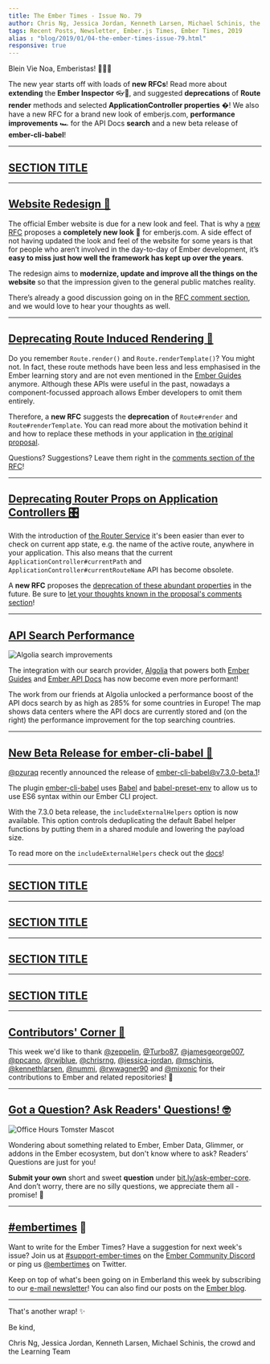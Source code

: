 ```yaml
---
title: The Ember Times - Issue No. 79
author: Chris Ng, Jessica Jordan, Kenneth Larsen, Michael Schinis, the crowd
tags: Recent Posts, Newsletter, Ember.js Times, Ember Times, 2019
alias : "blog/2019/01/04-the-ember-times-issue-79.html"
responsive: true
---
```


Blein Vie Noa, Emberistas! 🐹🎆🎇

The new year starts off with loads of **new RFCs**! Read more about **extending** the **Ember Inspector** 👓🐹, and suggested **deprecations** of **Route render** methods and selected **ApplicationController properties** �! We also have a new RFC for a brand new look of emberjs.com, **performance improvements** 🏎 for the API Docs **search** and a new beta release of **ember-cli-babel**!

---

## [SECTION TITLE](#section-url)


---

## [Website Redesign 🎨](https://github.com/emberjs/rfcs/pull/425)
The official Ember website is due for a new look and feel. That is why a [new RFC](https://github.com/wifelette/rfcs/blob/master/text/0425-website-redesign.md) proposes a **completely new look** 💅 for emberjs.com. A side effect of not having updated the look and feel of the website for some years is that for people who aren’t involved in the day-to-day of Ember development, it’s **easy to miss just how well the framework has kept up over the years**.

 The redesign aims to **modernize, update and improve all the things on the website** so that the impression given to the general public matches reality.

There’s already a good discussion going on in the [RFC comment section](https://github.com/emberjs/rfcs/pull/425), and we would love to hear your thoughts as well.

---

## [Deprecating Route Induced Rendering 🎨](https://github.com/emberjs/rfcs/pull/418)

Do you remember `Route.render()` and `Route.renderTemplate()`? You might not. In fact, these route methods have been less and less emphasised in the Ember learning story and are not even mentioned in the [Ember Guides](https://guides.emberjs.com/release/) anymore. Although these APIs were useful in the past, nowadays a component-focussed approach allows Ember developers to omit them entirely.

Therefore, a **new RFC** suggests the **deprecation** of `Route#render` and `Route#renderTemplate`. You can read more about the motivation behind it and how to replace these methods in your application in [the original proposal](https://github.com/emberjs/rfcs/blob/ddbf21eaefae946a7e97573fec10334fb104e259/text/0418-deprecate-route-render-methods.md).

Questions? Suggestions? Leave them right in the [comments section of the RFC](https://github.com/emberjs/rfcs/pull/418)!

---

## [Deprecating Router Props on Application Controllers 🎛](https://github.com/emberjs/rfcs/pull/421)

With the introduction of [the Router Service](https://www.emberjs.com/api/ember/release/classes/RouterService) it's been easier than ever to check on current app state, e.g. the name of the active route, anywhere in your application. This also means that the current `ApplicationController#currentPath` and `ApplicationController#currentRouteName` API has become obsolete.

A **new RFC** proposes the [deprecation of these abundant properties](https://github.com/emberjs/rfcs/blob/a7ea6898280cd065cb5183d3245cceba3fd2e91b/text/0421-deprecate-application-controller-props.md) in the future. Be sure to [let your thoughts known in the proposal's comments section](https://github.com/emberjs/rfcs/pull/421)!


---

## [API Search Performance](https://twitter.com/mschinis/status/1080923571109724162)

<img class="float-left small transparent padded" alt="Algolia search improvements" src="/images/blog/emberjstimes/algolia-search-performance-improvements.png" />

The integration with our search provider, [Algolia](https://www.algolia.com/) that powers both [Ember Guides](https://github.com/ember-learn/guides-app) and [Ember API Docs](https://github.com/ember-learn/ember-api-docs) has now become even more performant!

The work from our friends at Algolia unlocked a performance boost of the API docs search by as high as 285% for some countries in Europe! The map shows data centers where the API docs are currently stored and (on the right) the performance improvement for the top searching countries.


---

## [New Beta Release for ember-cli-babel 🎉](https://twitter.com/pzuraq/status/1075856318798344192)

[@pzuraq](https://github.com/pzuraq) recently announced the release of [ember-cli-babel@v7.3.0-beta.1](https://github.com/babel/ember-cli-babel/tree/v7.3.0-beta.1)!

The plugin [ember-cli-babel](https://github.com/babel/ember-cli-babel) uses [Babel](https://github.com/babel) and [babel-preset-env](https://github.com/babel/babel-preset-env) to allow us to use ES6 syntax within our Ember CLI project.

With the 7.3.0 beta release, the `includeExternalHelpers` option is now available. This option controls deduplicating the default Babel helper functions by putting them in a shared module and lowering the payload size.

To read more on the `includeExternalHelpers` check out the [docs](https://github.com/babel/ember-cli-babel/#external-helpers)!

---

## [SECTION TITLE](#section-url)


---

## [SECTION TITLE](#section-url)


---

## [SECTION TITLE](#section-url)


---

## [SECTION TITLE](#section-url)


---


## [Contributors' Corner 👏](https://guides.emberjs.com/release/contributing/repositories/)

<p>This week we'd like to thank <a href="https://github.com/zeppelin" target="gh-user">@zeppelin</a>, <a href="https://github.com/Turbo87" target="gh-user">@Turbo87</a>, <a href="https://github.com/jamesgeorge007" target="gh-user">@jamesgeorge007</a>, <a href="https://github.com/ppcano" target="gh-user">@ppcano</a>, <a href="https://github.com/rwjblue" target="gh-user">@rwjblue</a>, <a href="https://github.com/chrisrng" target="gh-user">@chrisrng</a>, <a href="https://github.com/jessica-jordan" target="gh-user">@jessica-jordan</a>, <a href="https://github.com/mschinis" target="gh-user">@mschinis</a>, <a href="https://github.com/kennethlarsen" target="gh-user">@kennethlarsen</a>, <a href="https://github.com/nummi" target="gh-user">@nummi</a>, <a href="https://github.com/rwwagner90" target="gh-user">@rwwagner90</a> and <a href="https://github.com/mixonic" target="gh-user">@mixonic</a>  for their contributions to Ember and related repositories! 💖</p>

---

## [Got a Question? Ask Readers' Questions! 🤓](https://docs.google.com/forms/d/e/1FAIpQLScqu7Lw_9cIkRtAiXKitgkAo4xX_pV1pdCfMJgIr6Py1V-9Og/viewform)

<div class="blog-row">
  <img class="float-right small transparent padded" alt="Office Hours Tomster Mascot" title="Readers' Questions" src="/images/tomsters/officehours.png" />

  <p>Wondering about something related to Ember, Ember Data, Glimmer, or addons in the Ember ecosystem, but don't know where to ask? Readers’ Questions are just for you!</p>

<p><strong>Submit your own</strong> short and sweet <strong>question</strong> under <a href="https://bit.ly/ask-ember-core" target="rq">bit.ly/ask-ember-core</a>. And don’t worry, there are no silly questions, we appreciate them all - promise! 🤞</p>

</div>

---

## [#embertimes](https://emberjs.com/blog/tags/newsletter.html) 📰

Want to write for the Ember Times? Have a suggestion for next week's issue? Join us at [#support-ember-times](https://discordapp.com/channels/480462759797063690/485450546887786506) on the [Ember Community Discord](https://discordapp.com/invite/zT3asNS) or ping us [@embertimes](https://twitter.com/embertimes) on Twitter.

Keep on top of what's been going on in Emberland this week by subscribing to our [e-mail newsletter](https://the-emberjs-times.ongoodbits.com/)! You can also find our posts on the [Ember blog](https://emberjs.com/blog/tags/newsletter.html).

---


That's another wrap! ✨

Be kind,

Chris Ng, Jessica Jordan, Kenneth Larsen, Michael Schinis, the crowd and the Learning Team
